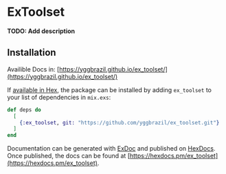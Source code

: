 # ExToolset

**TODO: Add description**

## Installation

Availible Docs in: [https://yggbrazil.github.io/ex_toolset/](https://yggbrazil.github.io/ex_toolset/)

If [available in Hex](https://hex.pm/docs/publish), the package can be installed
by adding `ex_toolset` to your list of dependencies in `mix.exs`:

```elixir
def deps do
  [
    {:ex_toolset, git: "https://github.com/yggbrazil/ex_toolset.git"}
  ]
end
```

Documentation can be generated with [ExDoc](https://github.com/elixir-lang/ex_doc)
and published on [HexDocs](https://hexdocs.pm). Once published, the docs can
be found at [https://hexdocs.pm/ex_toolset](https://hexdocs.pm/ex_toolset).

